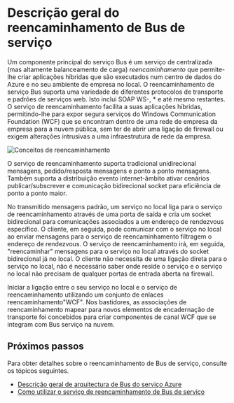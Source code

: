 <properties
    pageTitle="Descrição geral do reencaminhamento de serviço Bus | Microsoft Azure"
    description="Descrição geral do reencaminhamento de Bus de serviço."
    services="service-bus"
    documentationCenter=".net"
    authors="sethmanheim"
    manager="timlt"
    editor=""/>

<tags
    ms.service="service-bus"
    ms.workload="na"
    ms.tgt_pltfrm="na"
    ms.devlang="multiple"
    ms.topic="get-started-article"
    ms.date="09/01/2016"
    ms.author="sethm"/>


# <a name="overview-of-service-bus-relay"></a>Descrição geral do reencaminhamento de Bus de serviço

Um componente principal do serviço Bus é um serviço de centralizada (mas altamente balanceamento de carga) *reencaminhamento* que permite-lhe criar aplicações híbridas que são executados num centro de dados do Azure e no seu ambiente de empresa no local.  O reencaminhamento de serviço Bus suporta uma variedade de diferentes protocolos de transporte e padrões de serviços web. Isto inclui SOAP WS-, * e até mesmo restantes. O serviço de reencaminhamento facilita a suas aplicações híbridas, permitindo-lhe para expor segura serviços do Windows Communication Foundation (WCF) que se encontram dentro de uma rede de empresa da empresa para a nuvem pública, sem ter de abrir uma ligação de firewall ou exigem alterações intrusivas a uma infraestrutura de rede da empresa. 

![Conceitos de reencaminhamento](./media/service-bus-relay-overview/sb-relay-01.png)

O serviço de reencaminhamento suporta tradicional unidirecional mensagens, pedido/resposta mensagens e ponto a ponto mensagens. Também suporta a distribuição evento internet-âmbito ativar cenários publicar/subscrever e comunicação bidirecional socket para eficiência de ponto a ponto maior. 

No transmitido mensagens padrão, um serviço no local liga para o serviço de reencaminhamento através de uma porta de saída e cria um socket bidirecional para comunicações associados a um endereço de rendezvous específico. O cliente, em seguida, pode comunicar com o serviço no local ao enviar mensagens para o serviço de reencaminhamento filtragem o endereço de rendezvous. O serviço de reencaminhamento irá, em seguida, "reencaminhar" mensagens para o serviço no local através do socket bidirecional já no local. O cliente não necessita de uma ligação direta para o serviço no local, não é necessário saber onde reside o serviço e o serviço no local não precisam de qualquer portas de entrada aberta na firewall.

Iniciar a ligação entre o seu serviço no local e o serviço de reencaminhamento utilizando um conjunto de enlaces reencaminhamento"WCF". Nos bastidores, as associações de reencaminhamento mapear para novos elementos de encadernação de transporte foi concebidos para criar componentes de canal WCF que se integram com Bus serviço na nuvem. 

## <a name="next-steps"></a>Próximos passos

Para obter detalhes sobre o reencaminhamento de Bus de serviço, consulte os tópicos seguintes.

- [Descrição geral de arquitectura de Bus do serviço Azure](../service-bus-messaging/service-bus-fundamentals-hybrid-solutions.md)
- [Como utilizar o serviço de reencaminhamento de Bus de serviço](service-bus-dotnet-how-to-use-relay.md)

 